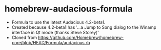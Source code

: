 # homebrew-audacious-formula

- Formula to use the latest Audacious 4.2-beta1.
- Created because 4.2-beta1 has '...a Jump to Song dialog to the Winamp interface in Qt mode (thanks Steve Storey)'
- Cloned from https://github.com/Homebrew/homebrew-core/blob/HEAD/Formula/audacious.rb
